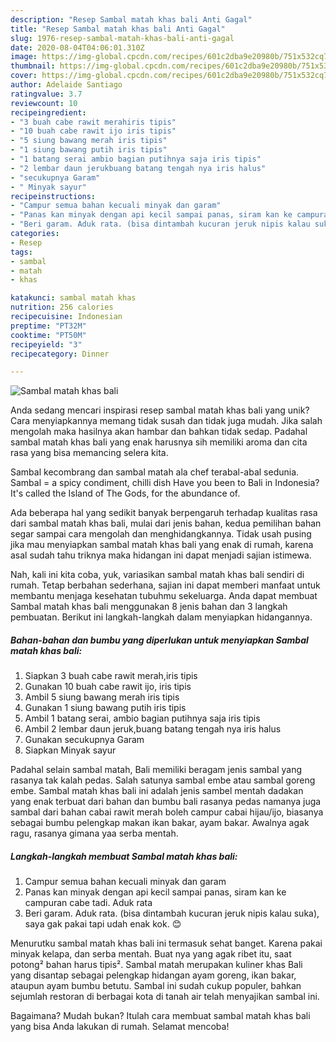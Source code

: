 ```yaml
---
description: "Resep Sambal matah khas bali Anti Gagal"
title: "Resep Sambal matah khas bali Anti Gagal"
slug: 1976-resep-sambal-matah-khas-bali-anti-gagal
date: 2020-08-04T04:06:01.310Z
image: https://img-global.cpcdn.com/recipes/601c2dba9e20980b/751x532cq70/sambal-matah-khas-bali-foto-resep-utama.jpg
thumbnail: https://img-global.cpcdn.com/recipes/601c2dba9e20980b/751x532cq70/sambal-matah-khas-bali-foto-resep-utama.jpg
cover: https://img-global.cpcdn.com/recipes/601c2dba9e20980b/751x532cq70/sambal-matah-khas-bali-foto-resep-utama.jpg
author: Adelaide Santiago
ratingvalue: 3.7
reviewcount: 10
recipeingredient:
- "3 buah cabe rawit merahiris tipis"
- "10 buah cabe rawit ijo iris tipis"
- "5 siung bawang merah iris tipis"
- "1 siung bawang putih iris tipis"
- "1 batang serai ambio bagian putihnya saja iris tipis"
- "2 lembar daun jerukbuang batang tengah nya iris halus"
- "secukupnya Garam"
- " Minyak sayur"
recipeinstructions:
- "Campur semua bahan kecuali minyak dan garam"
- "Panas kan minyak dengan api kecil sampai panas, siram kan ke campuran cabe tadi. Aduk rata"
- "Beri garam. Aduk rata. (bisa dintambah kucuran jeruk nipis kalau suka), saya gak pakai tapi udah enak kok. 😊"
categories:
- Resep
tags:
- sambal
- matah
- khas

katakunci: sambal matah khas 
nutrition: 256 calories
recipecuisine: Indonesian
preptime: "PT32M"
cooktime: "PT50M"
recipeyield: "3"
recipecategory: Dinner

---
```



![Sambal matah khas bali](https://img-global.cpcdn.com/recipes/601c2dba9e20980b/751x532cq70/sambal-matah-khas-bali-foto-resep-utama.jpg)

Anda sedang mencari inspirasi resep sambal matah khas bali yang unik? Cara menyiapkannya memang tidak susah dan tidak juga mudah. Jika salah mengolah maka hasilnya akan hambar dan bahkan tidak sedap. Padahal sambal matah khas bali yang enak harusnya sih memiliki aroma dan cita rasa yang bisa memancing selera kita.

Sambal kecombrang dan sambal matah ala chef terabal-abal sedunia. Sambal = a spicy condiment, chilli dish Have you been to Bali in Indonesia? It&#39;s called the Island of The Gods, for the abundance of.

Ada beberapa hal yang sedikit banyak berpengaruh terhadap kualitas rasa dari sambal matah khas bali, mulai dari jenis bahan, kedua pemilihan bahan segar sampai cara mengolah dan menghidangkannya. Tidak usah pusing jika mau menyiapkan sambal matah khas bali yang enak di rumah, karena asal sudah tahu triknya maka hidangan ini dapat menjadi sajian istimewa.


Nah, kali ini kita coba, yuk, variasikan sambal matah khas bali sendiri di rumah. Tetap berbahan sederhana, sajian ini dapat memberi manfaat untuk membantu menjaga kesehatan tubuhmu sekeluarga. Anda dapat membuat Sambal matah khas bali menggunakan 8 jenis bahan dan 3 langkah pembuatan. Berikut ini langkah-langkah dalam menyiapkan hidangannya.

<!--inarticleads1-->

##### Bahan-bahan dan bumbu yang diperlukan untuk menyiapkan Sambal matah khas bali:

1. Siapkan 3 buah cabe rawit merah,iris tipis
1. Gunakan 10 buah cabe rawit ijo, iris tipis
1. Ambil 5 siung bawang merah iris tipis
1. Gunakan 1 siung bawang putih iris tipis
1. Ambil 1 batang serai, ambio bagian putihnya saja iris tipis
1. Ambil 2 lembar daun jeruk,buang batang tengah nya iris halus
1. Gunakan secukupnya Garam
1. Siapkan  Minyak sayur


Padahal selain sambal matah, Bali memiliki beragam jenis sambal yang rasanya tak kalah pedas. Salah satunya sambal embe atau sambal goreng embe. Sambal matah khas bali ini adalah jenis sambel mentah dadakan yang enak terbuat dari bahan dan bumbu bali rasanya pedas namanya juga sambal dari bahan cabai rawit merah boleh campur cabai hijau/ijo, biasanya sebagai bumbu pelengkap makan ikan bakar, ayam bakar. Awalnya agak ragu, rasanya gimana yaa serba mentah. 

<!--inarticleads2-->

##### Langkah-langkah membuat Sambal matah khas bali:

1. Campur semua bahan kecuali minyak dan garam
1. Panas kan minyak dengan api kecil sampai panas, siram kan ke campuran cabe tadi. Aduk rata
1. Beri garam. Aduk rata. (bisa dintambah kucuran jeruk nipis kalau suka), saya gak pakai tapi udah enak kok. 😊


Menurutku sambal matah khas bali ini termasuk sehat banget. Karena pakai minyak kelapa, dan serba mentah. Buat nya yang agak ribet itu, saat potong² bahan harus tipis². Sambal matah merupakan kuliner khas Bali yang disantap sebagai pelengkap hidangan ayam goreng, ikan bakar, ataupun ayam bumbu betutu. Sambal ini sudah cukup populer, bahkan sejumlah restoran di berbagai kota di tanah air telah menyajikan sambal ini. 

Bagaimana? Mudah bukan? Itulah cara membuat sambal matah khas bali yang bisa Anda lakukan di rumah. Selamat mencoba!
